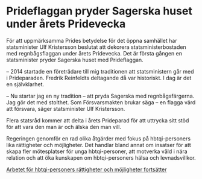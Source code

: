 # Prideflaggan pryder Sagerska huset under årets Pridevecka

För att uppmärksamma Prides betydelse för det öppna samhället har statsminister Ulf Kristersson beslutat att dekorera statsministerbostaden med regnbågsflaggan under årets Pridevecka. Det är första gången en statsminister pryder Sagerska huset med Prideflaggan.


– 2014 startade en företrädare till mig traditionen att statsministern går med i Prideparaden. Fredrik Reinfeldts deltagande då var historiskt. I dag är det en självklarhet.

– Nu startar jag en ny tradition – att pryda Sagerska med regnbågsfärgerna. Jag gör det med stolthet. Som Försvarsmakten brukar säga – en flagga värd att försvara, säger statsminister Ulf Kristersson.

Flera statsråd kommer att delta i årets Prideparad för att uttrycka sitt stöd för att vara den man är och älska den man vill.

Regeringen genomför en rad olika åtgärder med fokus på hbtqi\-personers lika rättigheter och möjligheter. Det handlar bland annat om insatser för att skapa fler mötesplatser för unga hbtqi\-personer, att motverka våld i nära relation och att öka kunskapen om hbtqi\-personers hälsa och levnadsvillkor.

[Arbetet för hbtqi\-personers rättigheter och möjligheter fortsätter](/artiklar/2023/07/arbetet-for-hbtqi-personers-rattigheter-och-mojligheter-fortsatter/)
